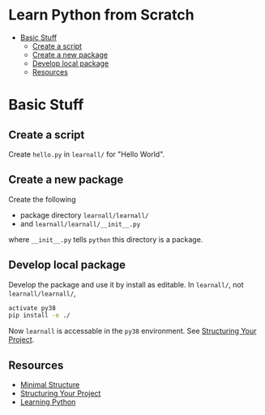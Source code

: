 **<h1>Learn Python from Scratch</h1>**

- [Basic Stuff](#basic-stuff)
  - [Create a script](#create-a-script)
  - [Create a new package](#create-a-new-package)
  - [Develop local package](#develop-local-package)
  - [Resources](#resources)
  
# Basic Stuff

## Create a script
Create `hello.py` in `learnall/` for "Hello World".

## Create a new package
Create the following 
* package directory `learnall/learnall/` 
* and `learnall/learnall/__init__.py`

where `__init__.py` tells `python` this directory is a package.

## Develop local package
Develop the package and use it by install as editable.  In `learnall/`, not `learnall/learnall/`,
```sh
activate py38
pip install -e ./
```
Now `learnall` is accessable in the `py38` environment.  See [Structuring Your Project](https://docs.python-guide.org/writing/structure/).

## Resources
* [Minimal Structure](https://python-packaging.readthedocs.io/en/latest/minimal.html)
* [Structuring Your Project](https://docs.python-guide.org/writing/structure/)
* [Learning Python](https://docs.python-guide.org/intro/learning/)